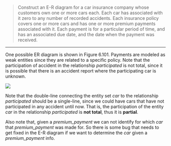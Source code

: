 > Construct an E-R diagram for a car insurance company
> whose customers own one or more cars each. Each car
> has associated with it zero to any number of
> recorded accidents. Each insurance policy covers
> one or more cars and has one or more premium
> payments associated with it. Each payment is for a
> particular period of time, and has an associated
> due date, and the date when the payment was
> received.

---

One possible ER diagram is shown in Figure 6.101.
Payments are modeled as weak entities since they
are related to a specific policy. Note that
the participation of accident in the relationship
_participated_ is not total, since it is possible
that there is an accident report where the
participating car is unknown.

<img src="Figure_6.101.jpg"/>

Note that the double-line connecting the entity set
_car_ to the relationship _participated_ should be
a single-line, since we could have cars that have
not participated in any accident until now. That is,
the participation of the entity _car_ in the relationship
_participated_ is **not total**, thus it is **partial**.

Also note that, given a _premium_payment_ we can not identify
for which _car_ that _premium_payment_ was made for. So there
is some bug that needs to get fixed in the E-R diagram if we
want to determine the _car_ given a _premium_payment_ info.
